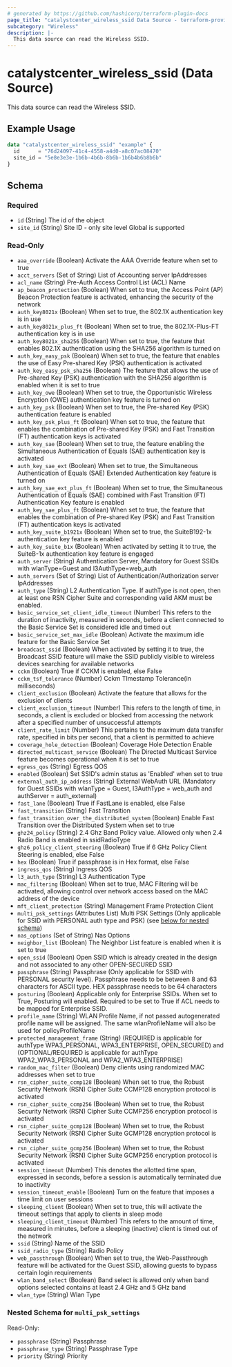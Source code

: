 ```yaml
---
# generated by https://github.com/hashicorp/terraform-plugin-docs
page_title: "catalystcenter_wireless_ssid Data Source - terraform-provider-catalystcenter"
subcategory: "Wireless"
description: |-
  This data source can read the Wireless SSID.
---
```


# catalystcenter_wireless_ssid (Data Source)

This data source can read the Wireless SSID.

## Example Usage

```terraform
data "catalystcenter_wireless_ssid" "example" {
  id      = "76d24097-41c4-4558-a4d0-a8c07ac08470"
  site_id = "5e8e3e3e-1b6b-4b6b-8b6b-1b6b4b6b8b6b"
}
```

<!-- schema generated by tfplugindocs -->
## Schema

### Required

- `id` (String) The id of the object
- `site_id` (String) Site ID - only site level Global is supported

### Read-Only

- `aaa_override` (Boolean) Activate the AAA Override feature when set to true
- `acct_servers` (Set of String) List of Accounting server IpAddresses
- `acl_name` (String) Pre-Auth Access Control List (ACL) Name
- `ap_beacon_protection` (Boolean) When set to true, the Access Point (AP) Beacon Protection feature is activated, enhancing the security of the network
- `auth_key8021x` (Boolean) When set to true, the 802.1X authentication key is in use
- `auth_key8021x_plus_ft` (Boolean) When set to true, the 802.1X-Plus-FT authentication key is in use
- `auth_key8021x_sha256` (Boolean) When set to true, the feature that enables 802.1X authentication using the SHA256 algorithm is turned on
- `auth_key_easy_psk` (Boolean) When set to true, the feature that enables the use of Easy Pre-shared Key (PSK) authentication is activated
- `auth_key_easy_psk_sha256` (Boolean) The feature that allows the use of Pre-shared Key (PSK) authentication with the SHA256 algorithm is enabled when it is set to true
- `auth_key_owe` (Boolean) When set to true, the Opportunistic Wireless Encryption (OWE) authentication key feature is turned on
- `auth_key_psk` (Boolean) When set to true, the Pre-shared Key (PSK) authentication feature is enabled
- `auth_key_psk_plus_ft` (Boolean) When set to true, the feature that enables the combination of Pre-shared Key (PSK) and Fast Transition (FT) authentication keys is activated
- `auth_key_sae` (Boolean) When set to true, the feature enabling the Simultaneous Authentication of Equals (SAE) authentication key is activated
- `auth_key_sae_ext` (Boolean) When set to true, the Simultaneous Authentication of Equals (SAE) Extended Authentication key feature is turned on
- `auth_key_sae_ext_plus_ft` (Boolean) When set to true, the Simultaneous Authentication of Equals (SAE) combined with Fast Transition (FT) Authentication Key feature is enabled
- `auth_key_sae_plus_ft` (Boolean) When set to true, the feature that enables the combination of Pre-shared Key (PSK) and Fast Transition (FT) authentication keys is activated
- `auth_key_suite_b1921x` (Boolean) When set to true, the SuiteB192-1x authentication key feature is enabled
- `auth_key_suite_b1x` (Boolean) When activated by setting it to true, the SuiteB-1x authentication key feature is engaged
- `auth_server` (String) Authentication Server, Mandatory for Guest SSIDs with wlanType=Guest and l3AuthType=web_auth
- `auth_servers` (Set of String) List of Authentication/Authorization server IpAddresses
- `auth_type` (String) L2 Authentication Type. If authType is not open, then at least one RSN Cipher Suite and corresponding valid AKM must be enabled.
- `basic_service_set_client_idle_timeout` (Number) This refers to the duration of inactivity, measured in seconds, before a client connected to the Basic Service Set is considered idle and timed out
- `basic_service_set_max_idle` (Boolean) Activate the maximum idle feature for the Basic Service Set
- `broadcast_ssid` (Boolean) When activated by setting it to true, the Broadcast SSID feature will make the SSID publicly visible to wireless devices searching for available networks
- `cckm` (Boolean) True if CCKM is enabled, else False
- `cckm_tsf_tolerance` (Number) Cckm TImestamp Tolerance(in milliseconds)
- `client_exclusion` (Boolean) Activate the feature that allows for the exclusion of clients
- `client_exclusion_timeout` (Number) This refers to the length of time, in seconds, a client is excluded or blocked from accessing the network after a specified number of unsuccessful attempts
- `client_rate_limit` (Number) This pertains to the maximum data transfer rate, specified in bits per second, that a client is permitted to achieve
- `coverage_hole_detection` (Boolean) Coverage Hole Detection Enable
- `directed_multicast_service` (Boolean) The Directed Multicast Service feature becomes operational when it is set to true
- `egress_qos` (String) Egress QOS
- `enabled` (Boolean) Set SSID's admin status as 'Enabled' when set to true
- `external_auth_ip_address` (String) External WebAuth URL (Mandatory for Guest SSIDs with wlanType = Guest, l3AuthType = web_auth and authServer = auth_external)
- `fast_lane` (Boolean) True if FastLane is enabled, else False
- `fast_transition` (String) Fast Transition
- `fast_transition_over_the_distributed_system` (Boolean) Enable Fast Transition over the Distributed System when set to true
- `ghz24_policy` (String) 2.4 Ghz Band Policy value. Allowed only when 2.4 Radio Band is enabled in ssidRadioType
- `ghz6_policy_client_steering` (Boolean) True if 6 GHz Policy Client Steering is enabled, else False
- `hex` (Boolean) True if passphrase is in Hex format, else False
- `ingress_qos` (String) Ingress QOS
- `l3_auth_type` (String) L3 Authentication Type
- `mac_filtering` (Boolean) When set to true, MAC Filtering will be activated, allowing control over network access based on the MAC address of the device
- `mft_client_protection` (String) Management Frame Protection Client
- `multi_psk_settings` (Attributes List) Multi PSK Settings (Only applicable for SSID with PERSONAL auth type and PSK) (see [below for nested schema](#nestedatt--multi_psk_settings))
- `nas_options` (Set of String) Nas Options
- `neighbor_list` (Boolean) The Neighbor List feature is enabled when it is set to true
- `open_ssid` (Boolean) Open SSID which is already created in the design and not associated to any other OPEN-SECURED SSID
- `passphrase` (String) Passphrase (Only applicable for SSID with PERSONAL security level). Passphrase needs to be between 8 and 63 characters for ASCII type. HEX passphrase needs to be 64 characters
- `posturing` (Boolean) Applicable only for Enterprise SSIDs. When set to True, Posturing will enabled. Required to be set to True if ACL needs to be mapped for Enterprise SSID.
- `profile_name` (String) WLAN Profile Name, if not passed autogenerated profile name will be assigned. The same wlanProfileName will also be used for policyProfileName
- `protected_management_frame` (String) (REQUIRED is applicable for authType WPA3_PERSONAL, WPA3_ENTERPRISE, OPEN_SECURED) and (OPTIONAL/REQUIRED is applicable for authType WPA2_WPA3_PERSONAL and WPA2_WPA3_ENTERPRISE)
- `random_mac_filter` (Boolean) Deny clients using randomized MAC addresses when set to true
- `rsn_cipher_suite_ccmp128` (Boolean) When set to true, the Robust Security Network (RSN) Cipher Suite CCMP128 encryption protocol is activated
- `rsn_cipher_suite_ccmp256` (Boolean) When set to true, the Robust Security Network (RSN) Cipher Suite CCMP256 encryption protocol is activated
- `rsn_cipher_suite_gcmp128` (Boolean) When set to true, the Robust Security Network (RSN) Cipher Suite GCMP128 encryption protocol is activated
- `rsn_cipher_suite_gcmp256` (Boolean) When set to true, the Robust Security Network (RSN) Cipher Suite GCMP256 encryption protocol is activated
- `session_timeout` (Number) This denotes the allotted time span, expressed in seconds, before a session is automatically terminated due to inactivity
- `session_timeout_enable` (Boolean) Turn on the feature that imposes a time limit on user sessions
- `sleeping_client` (Boolean) When set to true, this will activate the timeout settings that apply to clients in sleep mode
- `sleeping_client_timeout` (Number) This refers to the amount of time, measured in minutes, before a sleeping (inactive) client is timed out of the network
- `ssid` (String) Name of the SSID
- `ssid_radio_type` (String) Radio Policy
- `web_passthrough` (Boolean) When set to true, the Web-Passthrough feature will be activated for the Guest SSID, allowing guests to bypass certain login requirements
- `wlan_band_select` (Boolean) Band select is allowed only when band options selected contains at least 2.4 GHz and 5 GHz band
- `wlan_type` (String) Wlan Type

<a id="nestedatt--multi_psk_settings"></a>
### Nested Schema for `multi_psk_settings`

Read-Only:

- `passphrase` (String) Passphrase
- `passphrase_type` (String) Passphrase Type
- `priority` (String) Priority
